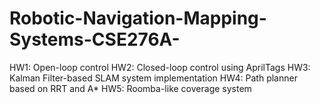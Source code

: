 # Robotic-Navigation-Mapping-Systems-CSE276A-
HW1: Open-loop control
HW2: Closed-loop control using AprilTags
HW3: Kalman Filter-based SLAM system implementation
HW4: Path planner based on RRT and A*
HW5: Roomba-like coverage system
